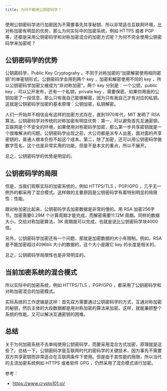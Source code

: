 ```yaml
---
title: 为何不都用公钥密码学？
---
```


使用公钥密码学进行加密因为不需要事先共享秘钥，所以非常适合互联网环境，比对称加密有明显的优势，那么为何实际中的加密系统，例如 HTTPS 或者 PGP 等，还都是采用公钥密码学和对称加密混合的加密方式呢？为何不完全使用公钥密码学来加密呢？

## 公钥密码学的优势

公钥密码学，Public Key Cryptograhy 。不同于对称加密的“加密解密使用相同密钥”的单密钥形式，公钥密码学会用到两个 key ，加密和解密使用不同的 key ，所以公钥密码学加密又被成为“非对称加密”。两个 key 分别是：一个公钥，public key ，可以公开发布，还有一个私钥，private key ，需要保密。如果你用我的公钥加密了一段信息，那么只有我自己能够解密，因为只有我自己才有对应的私钥。这就是公钥密码学加密的基本原理：公钥加密，私钥解密。

人们一开始并不相信会有这样的加密方式存在，直到1970年代，MIT 发明了 RSA 算法。公钥密码学对传统的对称加密有明显优势：第一，可以避免首先互通密钥，互联网是个不安全的环境，如果使用对称密码学加密，那么第一步共享密钥就是一个很难解决的问题。公钥密码学出现之前，大公司都是派专人出差，面对面的共享密钥的，普通人根本负担不起这个成本。第二，除了加密，还可以用公钥密码学做数字签名，这个也是非常实用的功能，但是不是本文的重点，所以不展开。

总之，公钥密码学的优势是明显的。

## 公钥密码学的局限

但是，当我们观察实际的加密系统的，例如 HTTPS/TLS ，PGP/GPG ，几乎无一例外的都采用了混合模式。这样做的主要原因是公钥密码学有着特别明显的局限性：性能。

跟对称加密比起来，公钥密码学去加密数据是非常的慢的。用 RSA 加密256字节。加密需要0.29M 个计算周期才能完成，而解密需要11.12M 周期。同样的数据大小，交给对称加密算法，3K 周期就可以完成，也就是说比公钥密码学块4000倍。

另外，公钥密码学加密还有一个问题，那就是加密数据的大小有限制。例如，RSA 是不能加密超过4096bit 大小的数据的，这个大小是跟它 key 的长度是相关的。

总之，公钥密码学局限性也是非常明显的。

## 当前加密系统的混合模式

所以实际中的加密系统，例如 HTTPS/TLS ，PGP/GPG ，都采用了公钥密码学和对称加密混合的加密模式。

实际系统的工作逻辑是这样：首先双方需要通过公钥密码学的方式，互通对称加密的秘钥，然后主体的大段数据都是用对称加密的算法来加密。这样，就能兼顾整个系统的性能，又可以解决互通密钥的困难。

## 总结

关于为何加密系统不去单纯使用公钥密码学，而要采用混合方式加密，原理就是这些了。总结一下，公钥密码学是互联网时代的密码学的关键技术，因为事先不需要双方共享密钥而非常适合在互联网条件下使用。但是由于其性能的局限，所以当代的主流加密系统例如 HTTPS 或者软件 GPG ，仍然采用了混合模式进行加密。

参考：

- https://www.crypto101.io/
